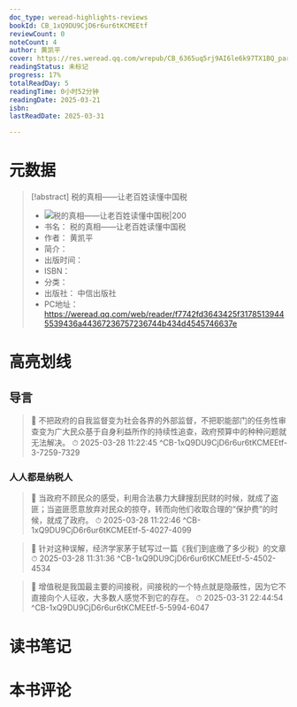 ```yaml
---
doc_type: weread-highlights-reviews
bookId: CB_1xQ9DU9CjD6r6ur6tKCMEEtf
reviewCount: 0
noteCount: 4
author: 黄凯平
cover: https://res.weread.qq.com/wrepub/CB_6365uq5rj9AI6le6k97TX1BQ_parsecover
readingStatus: 未标记
progress: 17%
totalReadDay: 5
readingTime: 0小时52分钟
readingDate: 2025-03-21
isbn: 
lastReadDate: 2025-03-31

---
```

# 元数据
> [!abstract] 税的真相——让老百姓读懂中国税
> - ![ 税的真相——让老百姓读懂中国税|200](https://res.weread.qq.com/wrepub/CB_6365uq5rj9AI6le6k97TX1BQ_parsecover)
> - 书名： 税的真相——让老百姓读懂中国税
> - 作者： 黄凯平
> - 简介： 
> - 出版时间： 
> - ISBN： 
> - 分类： 
> - 出版社： 中信出版社
> - PC地址：https://weread.qq.com/web/reader/f7742fd3643425f31785139445539436a44367236757236744b434d4545746637e

# 高亮划线

## 导言

> 📌 不把政府的自我监督变为社会各界的外部监督，不把职能部门的任务性审查变为广大民众基于自身利益所作的持续性追查，政府预算中的种种问题就无法解决。 
> ⏱ 2025-03-28 11:22:45 ^CB-1xQ9DU9CjD6r6ur6tKCMEEtf-3-7259-7329

### 人人都是纳税人

> 📌 当政府不顾民众的感受，利用合法暴力大肆搜刮民财的时候，就成了盗匪；当盗匪愿意放弃对民众的掠夺，转而向他们收取合理的“保护费”的时候，就成了政府。 
> ⏱ 2025-03-28 11:22:46 ^CB-1xQ9DU9CjD6r6ur6tKCMEEtf-5-4027-4099

> 📌 针对这种误解，经济学家茅于轼写过一篇《我们到底缴了多少税》的文章 
> ⏱ 2025-03-28 11:31:36 ^CB-1xQ9DU9CjD6r6ur6tKCMEEtf-5-4502-4534

> 📌 增值税是我国最主要的间接税，间接税的一个特点就是隐蔽性，因为它不直接向个人征收，大多数人感觉不到它的存在。 
> ⏱ 2025-03-31 22:44:54 ^CB-1xQ9DU9CjD6r6ur6tKCMEEtf-5-5994-6047

# 读书笔记

# 本书评论

